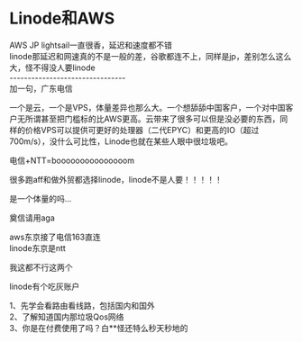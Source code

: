 # Linode和AWS


AWS JP lightsail一直很香，延迟和速度都不错<br />
linode那延迟和网速真的不是一般的差，谷歌都连不上，同样是jp，差别怎么这么大，怪不得没人要linode<br />
--------------------------------<br />
加一句，广东电信

一个是云，一个是VPS，体量差异也那么大。一个想舔舔中国客户，一个对中国客户无所谓甚至把门槛标的比AWS更高。云带来了很多可以但是没必要的东西，同样的价格VPS可以提供可更好的处理器（二代EPYC）和更高的IO（超过700m/s），没什么可比性，Linode也就在某些人眼中很垃圾吧。

电信+NTT=booooooooooooooom<img id="aimg_z2kVk" onclick="zoom(this, this.src, 0, 0, 0)" class="zoom" src="https://cdn.jsdelivr.net/gh/hishis/forum-master/public/images/patch.gif" onmouseover="img_onmouseoverfunc(this)" onload="thumbImg(this)" border="0" alt="" />

很多跑aff和做外贸都选择linode，linode不是人要！！！！！

是一个体量的吗…

奠信请用aga

aws东京接了电信163直连<br />
linode东京是ntt

我这都不行这两个

linode有个吃灰账户

1、先学会看路由看线路，包括国内和国外<br />
2、了解知道国内那垃圾Qos网络<br />
3、你是在付费使用了吗？白**怪还特么秒天秒地的<img src="static/image/smiley/default/sweat.gif" smilieid="10" border="0" alt="" />
